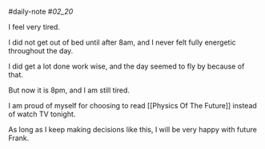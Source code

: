 #daily-note
#_02_20_ 

I feel very tired.

I did not get out of bed until after 8am, and I never felt fully energetic throughout the day.

I did get a lot done work wise, and the day seemed to fly by because of that.

But now it is 8pm, and I am still tired.

I am proud of myself for choosing to read [[Physics Of The Future]] instead of watch TV tonight.

As long as I keep making decisions like this, I will be very happy with future Frank.
